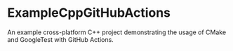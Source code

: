 # ExampleCppGitHubActions
An example cross-platform C++ project demonstrating the usage of CMake and GoogleTest with GitHub Actions.
